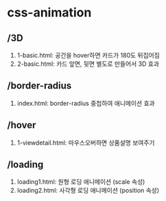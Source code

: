 # css-animation

## /3D
1. 1-basic.html: 공간을 hover하면 카드가 180도 뒤집어짐
2. 2-basic.html: 카드 앞면, 뒷면 별도로 만들어서 3D 효과

## /border-radius
1. index.html: border-radius 중첩하여 애니메이션 효과

## /hover
1. 1-viewdetail.html: 마우스오버하면 상품설명 보여주기

## /loading
1. loading1.html: 원형 로딩 애니메이션 (scale 속성)
2. loading2.html: 사각형 로딩 애니메이션 (position 속성)
